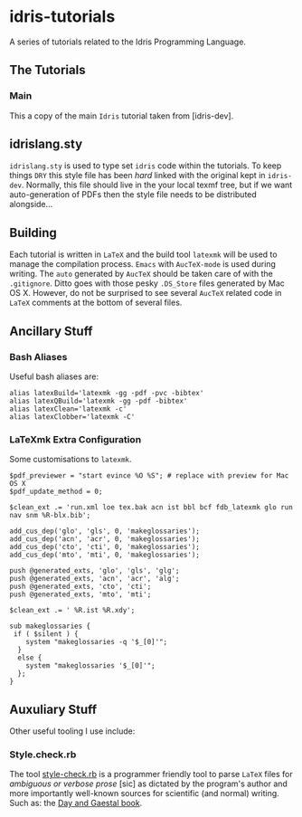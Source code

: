idris-tutorials
===============

A series of tutorials related to the Idris Programming Language.

## The Tutorials
### Main

This a copy of the main `Idris` tutorial taken from [idris-dev].

## idrislang.sty

`idrislang.sty` is used to type set `idris` code within the tutorials.
To keep things `DRY` this style file has been *hard* linked with the original kept in `idris-dev`.
Normally, this file should live in the your local texmf tree, but if we want auto-generation of PDFs then the style file needs to be distributed alongside...

## Building

Each tutorial is written in `LaTeX` and the build tool `latexmk` will be used to manage the compilation process.
`Emacs` with `AucTeX-mode` is used during writing.
The `auto` generated by `AucTeX` should be taken care of with the `.gitignore`.
Ditto goes with those pesky `.DS_Store` files generated by Mac OS X.
However, do not be surprised to see several `AucTeX` related code in `LaTeX` comments at the bottom of several files.

## Ancillary Stuff

### Bash Aliases

Useful bash aliases are:

    alias latexBuild='latexmk -gg -pdf -pvc -bibtex'
    alias latexQBuild='latexmk -gg -pdf -bibtex'
    alias latexClean='latexmk -c'
    alias latexClobber='latexmk -C'

### LaTeXmk Extra Configuration

Some customisations to `latexmk`.

    $pdf_previewer = "start evince %O %S"; # replace with preview for Mac OS X
    $pdf_update_method = 0;

    $clean_ext .= 'run.xml loe tex.bak acn ist bbl bcf fdb_latexmk glo run nav snm %R-blx.bib';

    add_cus_dep('glo', 'gls', 0, 'makeglossaries');
    add_cus_dep('acn', 'acr', 0, 'makeglossaries');
    add_cus_dep('cto', 'cti', 0, 'makeglossaries');
    add_cus_dep('mto', 'mti', 0, 'makeglossaries');
     
    push @generated_exts, 'glo', 'gls', 'glg';
    push @generated_exts, 'acn', 'acr', 'alg';
    push @generated_exts, 'cto', 'cti';
    push @generated_exts, 'mto', 'mti';
     
    $clean_ext .= ' %R.ist %R.xdy';
     
    sub makeglossaries {
     if ( $silent ) {
        system "makeglossaries -q '$_[0]'";
      }
      else {
        system "makeglossaries '$_[0]'";
      };
    }


## Auxuliary Stuff

Other useful tooling I use include:

### Style.check.rb

The tool [style-check.rb](http://www.cs.umd.edu/~nspring/software/style-check-readme.html) is a programmer friendly tool to parse `LaTeX` files for *ambiguous or verbose prose* [sic] as dictated by the program's author and more importantly well-known sources for scientific (and normal) writing. Such as: the [Day and Gaestal book](http://www.cambridge.org/gb/academic/subjects/general-science/science-handbooks/how-write-and-publish-scientific-paper-7th-edition).



